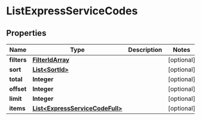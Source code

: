 
# ListExpressServiceCodes

## Properties
Name | Type | Description | Notes
------------ | ------------- | ------------- | -------------
**filters** | [**FilterIdArray**](FilterIdArray.md) |  |  [optional]
**sort** | [**List&lt;SortId&gt;**](SortId.md) |  |  [optional]
**total** | **Integer** |  |  [optional]
**offset** | **Integer** |  |  [optional]
**limit** | **Integer** |  |  [optional]
**items** | [**List&lt;ExpressServiceCodeFull&gt;**](ExpressServiceCodeFull.md) |  |  [optional]



